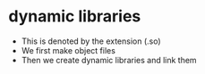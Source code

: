 # dynamic libraries
- This is denoted by the extension (.so)
- We first make object files 
- Then we create dynamic libraries and link them
